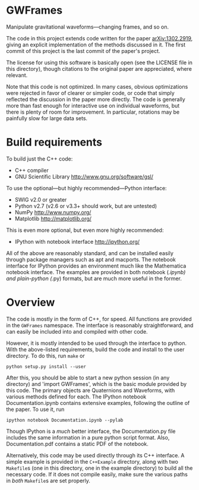 GWFrames
========

Manipulate gravitational waveforms—changing frames, and so on.


The code in this project extends code written for the paper
[arXiv:1302.2919](http://arxiv.org/abs/1302.2919), giving an explicit
implementation of the methods discussed in it.  The first commit of
this project is the last commit of the paper's project.

The license for using this software is basically open (see the LICENSE
file in this directory), though citations to the original paper are
appreciated, where relevant.

Note that this code is not optimized.  In many cases, obvious
optimizations were rejected in favor of clearer or simpler code, or
code that simply reflected the discussion in the paper more directly.
The code is generally more than fast enough for interactive use on
individual waveforms, but there is plenty of room for improvement.  In
particular, rotations may be painfully slow for large data sets.


Build requirements
==================
To build just the C++ code:
* C++ compiler
* GNU Scientific Library <http://www.gnu.org/software/gsl/>

To use the optional—but highly recommended—Python interface:
* SWIG v2.0 or greater
* Python v2.7 (v2.6 or v3.3+ should work, but are untested)
* NumPy <http://www.numpy.org/>
* Matplotlib <http://matplotlib.org/>

This is even more optional, but even more highly recommended:
* IPython with notebook interface <http://ipython.org/>

All of the above are reasonably standard, and can be installed easily
through package managers such as apt and macports.  The notebook
interface for IPython provides an environment much like the
Mathematica notebook interface.  The examples are provided in both
notebook (*.ipynb) and plain-python (*.py) formats, but are much
more useful in the former.



Overview
========
The code is mostly in the form of C++, for speed.  All functions are
provided in the `GWFrames` namespace.  The interface is reasonably
straightforward, and can easily be included into and compiled with
other code.


However, it is mostly intended to be used through the interface to
python.  With the above-listed requirements, build the code and
install to the user directory.  To do this, run `make` or

    python setup.py install --user

After this, you should be able to start a new python session (in any
directory) and 'import GWFrames', which is the basic module provided
by this code.  The primary objects are Quaternions and Waveforms, with
various methods defined for each.  The IPython notebook
Documentation.ipynb contains extensive examples, following the outline
of the paper.  To use it, run

    ipython notebook Documentation.ipynb --pylab

Though IPython is a _much_ better interface, the Documentation.py file
includes the same information in a pure python script format.  Also,
Documentation.pdf contains a static PDF of the notebook.


Alternatively, this code may be used directly through its C++
interface.  A simple example is provided in the `C++Example`
directory, along with two `Makefile`s (one in this directory, one in
the example directory) to build all the necessary code.  If it does
not compile easily, make sure the various paths in _both_ `Makefile`s
are set properly.
